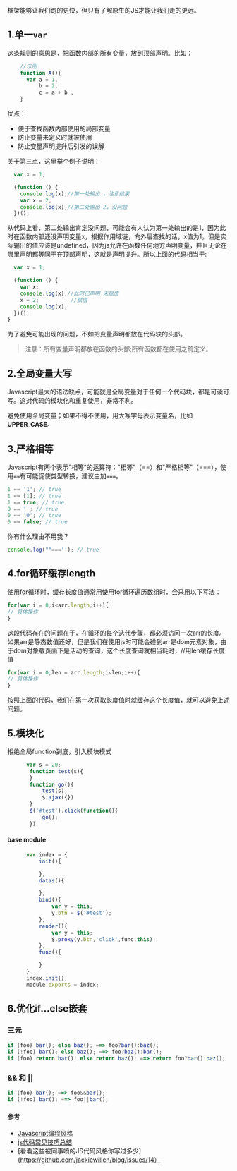 框架能够让我们跑的更快，但只有了解原生的JS才能让我们走的更远。
## 1.单一`var`

这条规则的意思是，把函数内部的所有变量，放到顶部声明。比如：

````js
    //示例
    function A(){
      var a = 1,
          b = 2,
          c = a + b ;
    }
````
优点：

- 便于查找函数内部使用的局部变量
- 防止变量未定义时就被使用
- 防止变量声明提升后引发的误解
　

关于第三点，这里举个例子说明：

````js
  var x = 1;

  (function () {
    console.log(x);//第一处输出 ，注意结果
    var x = 2;
    console.log(x);//第二处输出 2，没问题
  })();
````

从代码上看，第二处输出肯定没问题，可能会有人认为第一处输出的是1，因为此时在函数内部还没声明变量x，根据作用域链，向外层查找的话，x值为1。但是实际输出的值应该是undefined，因为js允许在函数任何地方声明变量，并且无论在哪里声明都等同于在顶部声明，这就是声明提升。所以上面的代码相当于:

````js
  var x = 1;

  (function () {
    var x;
    console.log(x);//此时已声明 未赋值
    x = 2;          //赋值
    console.log(x);
  })();
} 
````

为了避免可能出现的问题，不如把变量声明都放在代码块的头部。


>注意：所有变量声明都放在函数的头部;所有函数都在使用之前定义。

## 2.全局变量大写
Javascript最大的语法缺点，可能就是全局变量对于任何一个代码块，都是可读可写。这对代码的模块化和重复使用，非常不利。

避免使用全局变量；如果不得不使用，用大写字母表示变量名，比如**UPPER_CASE**。

## 3.严格相等

Javascript有两个表示"相等"的运算符："相等"（==）和"严格相等"（===），使用`==`有可能促使类型转换，建议主加`===`。
```js
1 == '1'; // true
1 == [1]; // true
1 == true; // true
0 == ''; // true
0 == '0'; // true
0 == false; // true
```
你有什么理由不用我？
```js
console.log(""===''); // true
````

## 4.for循环缓存length

使用for循环时，缓存长度值通常用使用for循环遍历数组时，会采用以下写法：
```js
for(var i = 0;i<arr.length;i++){
// 具体操作
}
````
这段代码存在的问题在于，在循环的每个迭代步骤，都必须访问一次arr的长度。如果arr是静态数值还好，但是我们在使用js时可能会碰到arr是dom元素对象，由于dom对象载页面下是活动的查询，这个长度查询就相当耗时，//用len缓存长度值
````js
for(var i = 0,len = arr.length;i<len;i++){
// 具体操作
}
````
按照上面的代码，我们在第一次获取长度值时就缓存这个长度值，就可以避免上述问题。


## 5.模块化
拒绝全局function到底，引入模块模式　
````js
      var s = 20;
       function test(s){
       }
       function go(){
           test(s);
           $.ajax({})
       }
       $('#test').click(function(){
           go();
       })
````
#### base module
````js
      var index = {
          init(){

          },
          datas(){

          },
          bind(){
              var y = this;
              y.btn = $('#test');
          },
          render(){
              var y = this;
              $.proxy(y.btn,'click',func,this);
          },
          func(){

          }
      }
      index.init();
      module.exports = index;
````
## 6.优化if...else嵌套
### 三元
```js
if (foo) bar(); else baz(); ==> foo?bar():baz(); 
if (!foo) bar(); else baz(); ==> foo?baz():bar(); 
if (foo) return bar(); else return baz(); ==> return foo?bar():baz(); 

```
### && 和 ||
```js
if (foo) bar(); ==> foo&&bar(); 
if (!foo) bar(); ==> foo||bar(); 
```
#### 参考
- [Javascript编程风格](http://www.ruanyifeng.com/blog/2012/04/javascript_programming_style.html)
- [js代码常见技巧总结](https://zhuanlan.zhihu.com/p/38066626)
- [看看这些被同事喷的JS代码风格你写过多少](https://github.com/jackiewillen/blog/issues/14）